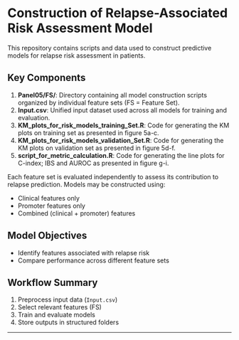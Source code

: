 # Construction of Relapse-Associated Risk Assessment Model

This repository contains scripts and data used to construct predictive models for relapse risk assessment in patients.

## Key Components

1. **Panel05/FS/**: Directory containing all model construction scripts organized by individual feature sets (FS = Feature Set).
2. **Input.csv**: Unified input dataset used across all models for training and evaluation.
3. **KM_plots_for_risk_models_training_Set.R**: Code for generating the KM plots on training set as presented in figure 5a-c.
4. **KM_plots_for_risk_models_validation_Set.R**: Code for generating the KM plots on validation set as presented in figure 5d-f.
5. **script_for_metric_calculation.R**: Code for generating the line plots for C-index; IBS and AUROC as presented in figure g-i.

Each feature set is evaluated independently to assess its contribution to relapse prediction. Models may be constructed using:
- Clinical features only
- Promoter features only
- Combined (clinical + promoter) features

##  Model Objectives

- Identify features associated with relapse risk
- Compare performance across different feature sets

##  Workflow Summary

1. Preprocess input data (`Input.csv`)
2. Select relevant features (FS)
3. Train and evaluate models
4. Store outputs in structured folders

---


